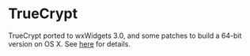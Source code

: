 TrueCrypt
=========

TrueCrypt ported to wxWidgets 3.0, and some patches to build a 64-bit version on OS X. See [here](http://www.nerdenmeister.org/2013/08/16/build-truecrypt-on-os-x-64-bit-with-hardware-acceleration/) for details.